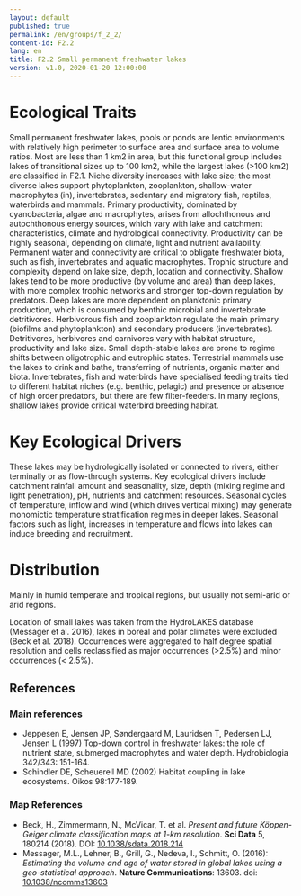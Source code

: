 ```yaml
---
layout: default
published: true
permalink: /en/groups/f_2_2/
content-id: F2.2
lang: en
title: F2.2 Small permanent freshwater lakes
version: v1.0, 2020-01-20 12:00:00
---
```

# Ecological Traits

Small permanent freshwater lakes, pools or ponds are lentic environments with relatively high perimeter to surface area and surface area to volume ratios. Most are less than 1 km2 in area, but this functional group includes lakes of transitional sizes up to 100 km2, while the largest lakes (>100 km2) are classified in F2.1. Niche diversity increases with lake size; the most diverse lakes support phytoplankton, zooplankton, shallow-water macrophytes (in), invertebrates, sedentary and migratory fish, reptiles, waterbirds and mammals. Primary productivity, dominated by cyanobacteria, algae and macrophytes, arises from allochthonous and autochthonous energy sources, which vary with lake and catchment characteristics, climate and hydrological connectivity. Productivity can be highly seasonal, depending on climate, light and nutrient availability. Permanent water and connectivity are critical to obligate freshwater biota, such as fish, invertebrates and aquatic macrophytes. Trophic structure and complexity depend on lake size, depth, location and connectivity. Shallow lakes tend to be more productive (by volume and area) than deep lakes, with more complex trophic networks and stronger top-down regulation by predators. Deep lakes are more dependent on planktonic primary production, which is consumed by benthic microbial and invertebrate detritivores. Herbivorous fish and zooplankton regulate the main primary (biofilms and phytoplankton) and secondary producers (invertebrates). Detritivores, herbivores and carnivores vary with habitat structure, productivity and lake size. Small depth-stable lakes are prone to regime shifts between oligotrophic and eutrophic states. Terrestrial mammals use the lakes to drink and bathe, transferring of nutrients, organic matter and biota. Invertebrates, fish and waterbirds have specialised feeding traits tied to different habitat niches (e.g. benthic, pelagic) and presence or absence of high order predators, but there are few filter-feeders. In many regions, shallow lakes provide critical waterbird breeding habitat.

# Key Ecological Drivers

These lakes may be hydrologically isolated or connected to rivers, either terminally or as flow-through systems. Key ecological drivers include catchment rainfall amount and seasonality, size, depth (mixing regime and light penetration), pH, nutrients and catchment resources. Seasonal cycles of temperature, inflow and wind (which drives vertical mixing) may generate monomictic temperature stratification regimes in deeper lakes. Seasonal factors such as light, increases in temperature and flows into lakes can induce breeding and recruitment.

# Distribution

Mainly in humid temperate and tropical regions, but usually not semi-arid or arid regions.

Location of small lakes was taken from the HydroLAKES database (Messager et al. 2016), lakes in boreal and polar climates were excluded (Beck et al. 2018). Occurrences were aggregated to half degree spatial resolution and cells reclassified as major occurrences (>2.5%) and minor occurrences (< 2.5%).

## References
### Main references
* Jeppesen E, Jensen JP, Søndergaard M, Lauridsen T, Pedersen LJ, Jensen L (1997) Top-down control in freshwater lakes: the role of nutrient state, submerged macrophytes and water depth. Hydrobiologia 342/343: 151-164.
* Schindler DE, Scheuerell MD (2002) Habitat coupling in lake ecosystems. Oikos 98:177-189.
### Map References
* Beck, H., Zimmermann, N., McVicar, T. et al. *Present and future Köppen-Geiger climate classification maps at 1-km resolution*. **Sci Data** 5, 180214 (2018). DOI: [10.1038/sdata.2018.214](https://doi.org/10.1038/sdata.2018.214)
* Messager, M.L., Lehner, B., Grill, G., Nedeva, I., Schmitt, O. (2016): *Estimating the volume and age of water stored in global lakes using a geo-statistical approach*. **Nature Communications**: 13603. doi: [10.1038/ncomms13603](http://doi.org/10.1038/ncomms13603)
